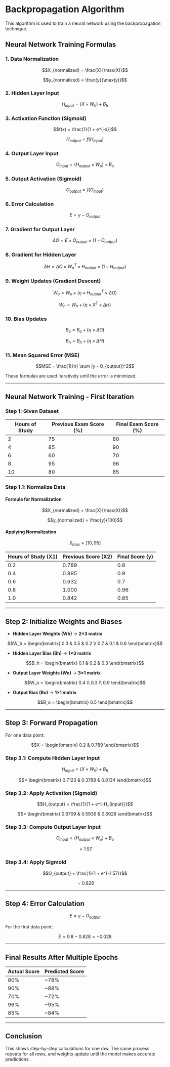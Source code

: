 # Backpropagation Algorithm

This algorithm is used to train a neural network using the backpropagation technique.

## **Neural Network Training Formulas**  

### **1. Data Normalization**
```math
X_{normalized} = \frac{X}{\max(X)}
```
```math
y_{normalized} = \frac{y}{\max(y)}
```

### **2. Hidden Layer Input**
```math
H_{input} = (X \times W_h) + B_h
```

### **3. Activation Function (Sigmoid)**
```math
f(x) = \frac{1}{1 + e^{-x}}
```
```math
H_{output} = f(H_{input})
```

### **4. Output Layer Input**
```math
O_{input} = (H_{output} \times W_o) + B_o
```

### **5. Output Activation (Sigmoid)**
```math
O_{output} = f(O_{input})
```

### **6. Error Calculation**
```math
E = y - O_{output}
```

### **7. Gradient for Output Layer**
```math
\Delta O = E \times O_{output} \times (1 - O_{output})
```

### **8. Gradient for Hidden Layer**
```math
\Delta H = \Delta O \times W_o^T \times H_{output} \times (1 - H_{output})
```

### **9. Weight Updates (Gradient Descent)**
```math
W_o = W_o + (\eta \times H_{output}^T \times \Delta O)
```
```math
W_h = W_h + (\eta \times X^T \times \Delta H)
```

### **10. Bias Updates**
```math
B_o = B_o + (\eta \times \Delta O)
```
```math
B_h = B_h + (\eta \times \Delta H)
```

### **11. Mean Squared Error (MSE)**
```math
MSE = \frac{1}{n} \sum (y - O_{output})^2
```

These formulas are used iteratively until the error is minimized.

---

## **Neural Network Training - First Iteration**  
### **Step 1: Given Dataset**  

| **Hours of Study** | **Previous Exam Score (%)** | **Final Exam Score (%)** |
|------------------|----------------------|----------------------|
| 2                | 75                   | 80                   |
| 4                | 85                   | 90                   |
| 6                | 60                   | 70                   |
| 8                | 95                   | 96                   |
| 10               | 80                   | 85                   |

### **Step 1.1: Normalize Data**  
#### **Formula for Normalization**  
```math
X_{normalized} = \frac{X}{\max(X)}
```
```math
y_{normalized} = \frac{y}{100}
```

#### **Applying Normalization**
```math
X_{max} = [10, 95]
```

| **Hours of Study (X1)** | **Previous Score (X2)** | **Final Score (y)** |
|----------------|----------------------|----------------------|
| 0.2 | 0.789 | 0.8 |
| 0.4 | 0.895 | 0.9 |
| 0.6 | 0.632 | 0.7 |
| 0.8 | 1.000 | 0.96 |
| 1.0 | 0.842 | 0.85 |

---

## **Step 2: Initialize Weights and Biases**  

- **Hidden Layer Weights (Wh)** → **2×3 matrix**  
```math
W_h =
\begin{bmatrix}
0.3 & 0.5 & 0.2 \\
0.7 & 0.1 & 0.6
\end{bmatrix}
```

- **Hidden Layer Bias (Bh)** → **1×3 matrix**  
```math
B_h = \begin{bmatrix} 0.1 & 0.2 & 0.3 \end{bmatrix}
```

- **Output Layer Weights (Wo)** → **3×1 matrix**  
```math
W_o =
\begin{bmatrix}
0.4 \\
0.3 \\
0.9
\end{bmatrix}
```

- **Output Bias (Bo)** → **1×1 matrix**  
```math
B_o = \begin{bmatrix} 0.5 \end{bmatrix}
```

---

## **Step 3: Forward Propagation**  
For one data point:  
```math
X = \begin{bmatrix} 0.2 & 0.789 \end{bmatrix}
```

### **Step 3.1: Compute Hidden Layer Input**  
```math
H_{input} = (X \times W_h) + B_h
```
```math
= \begin{bmatrix} 0.7123 & 0.3789 & 0.8134 \end{bmatrix}
```

### **Step 3.2: Apply Activation (Sigmoid)**  
```math
H_{output} = \frac{1}{1 + e^{-H_{input}}}
```
```math
= \begin{bmatrix} 0.6709 & 0.5936 & 0.6928 \end{bmatrix}
```

### **Step 3.3: Compute Output Layer Input**  
```math
O_{input} = (H_{output} \times W_o) + B_o
```
```math
= 1.57
```

### **Step 3.4: Apply Sigmoid**  
```math
O_{output} = \frac{1}{1 + e^{-1.57}}
```
```math
= 0.828
```

---

## **Step 4: Error Calculation**  
```math
E = y - O_{output}
```
For the first data point:
```math
E = 0.8 - 0.828 = -0.028
```

---

## **Final Results After Multiple Epochs**  

| **Actual Score** | **Predicted Score** |
|----------------|----------------|
| 80%           | ~78%           |
| 90%           | ~88%           |
| 70%           | ~72%           |
| 96%           | ~95%           |
| 85%           | ~84%           |

---

## **Conclusion**  
This shows step-by-step calculations for one row. The same process repeats for all rows, and weights update until the model makes accurate predictions.

